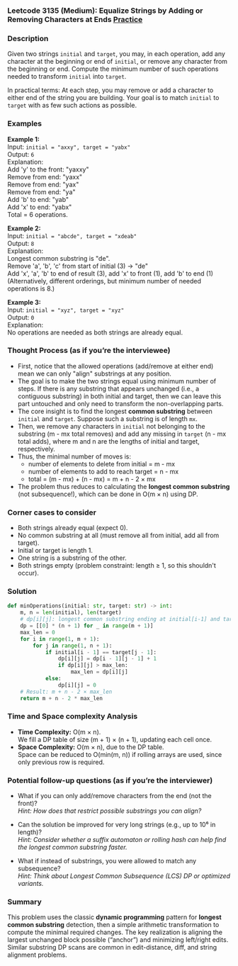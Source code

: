 ### Leetcode 3135 (Medium): Equalize Strings by Adding or Removing Characters at Ends [Practice](https://leetcode.com/problems/equalize-strings-by-adding-or-removing-characters-at-ends)

### Description  
Given two strings `initial` and `target`, you may, in each operation, add any character at the beginning or end of `initial`, or remove any character from the beginning or end. Compute the minimum number of such operations needed to transform `initial` into `target`.

In practical terms: At each step, you may remove or add a character to either end of the string you are building. Your goal is to match `initial` to `target` with as few such actions as possible.

### Examples  

**Example 1:**  
Input: `initial = "axxy", target = "yabx"`  
Output: `6`  
Explanation:  
Add 'y' to the front: "yaxxy"  
Remove from end: "yaxx"  
Remove from end: "yax"  
Remove from end: "ya"  
Add 'b' to end: "yab"  
Add 'x' to end: "yabx"  
Total = 6 operations.

**Example 2:**  
Input: `initial = "abcde", target = "xdeab"`  
Output: `8`  
Explanation:  
Longest common substring is "de".  
Remove 'a', 'b', 'c' from start of initial (3) → "de"  
Add 'x', 'a', 'b' to end of result (3), add 'x' to front (1), add 'b' to end (1)  
(Alternatively, different orderings, but minimum number of needed operations is 8.)

**Example 3:**  
Input: `initial = "xyz", target = "xyz"`  
Output: `0`  
Explanation:  
No operations are needed as both strings are already equal.

### Thought Process (as if you’re the interviewee)  
- First, notice that the allowed operations (add/remove at either end) mean we can only "align" substrings at any position.  
- The goal is to make the two strings equal using minimum number of steps. If there is any substring that appears unchanged (i.e., a contiguous substring) in both initial and target, then we can leave this part untouched and only need to transform the non-overlapping parts.  
- The core insight is to find the longest **common substring** between `initial` and `target`. Suppose such a substring is of length `mx`.  
- Then, we remove any characters in `initial` not belonging to the substring (m - mx total removes) and add any missing in `target` (n - mx total adds), where m and n are the lengths of initial and target, respectively.  
- Thus, the minimal number of moves is:  
    - number of elements to delete from initial = m - mx  
    - number of elements to add to reach target = n - mx  
    - total = (m - mx) + (n - mx) = m + n - 2 × mx  
- The problem thus reduces to calculating the **longest common substring** (not subsequence!), which can be done in O(m × n) using DP.

### Corner cases to consider  
- Both strings already equal (expect 0).
- No common substring at all (must remove all from initial, add all from target).
- Initial or target is length 1.
- One string is a substring of the other.
- Both strings empty (problem constraint: length ≥ 1, so this shouldn't occur).

### Solution

```python
def minOperations(initial: str, target: str) -> int:
    m, n = len(initial), len(target)
    # dp[i][j]: longest common substring ending at initial[i-1] and target[j-1]
    dp = [[0] * (n + 1) for _ in range(m + 1)]
    max_len = 0
    for i in range(1, m + 1):
        for j in range(1, n + 1):
            if initial[i - 1] == target[j - 1]:
                dp[i][j] = dp[i - 1][j - 1] + 1
                if dp[i][j] > max_len:
                    max_len = dp[i][j]
            else:
                dp[i][j] = 0
    # Result: m + n - 2 × max_len
    return m + n - 2 * max_len
```

### Time and Space complexity Analysis  

- **Time Complexity:** O(m × n).  
  We fill a DP table of size (m + 1) × (n + 1), updating each cell once.
- **Space Complexity:** O(m × n), due to the DP table.  
  Space can be reduced to O(min(m, n)) if rolling arrays are used, since only previous row is required.

### Potential follow-up questions (as if you’re the interviewer)  

- What if you can only add/remove characters from the end (not the front)?  
  *Hint: How does that restrict possible substrings you can align?*

- Can the solution be improved for very long strings (e.g., up to 10⁶ in length)?  
  *Hint: Consider whether a suffix automaton or rolling hash can help find the longest common substring faster.*

- What if instead of substrings, you were allowed to match any subsequence?  
  *Hint: Think about Longest Common Subsequence (LCS) DP or optimized variants.*

### Summary
This problem uses the classic **dynamic programming** pattern for **longest common substring** detection, then a simple arithmetic transformation to compute the minimal required changes. The key realization is aligning the largest unchanged block possible (“anchor”) and minimizing left/right edits. Similar substring DP scans are common in edit-distance, diff, and string alignment problems.